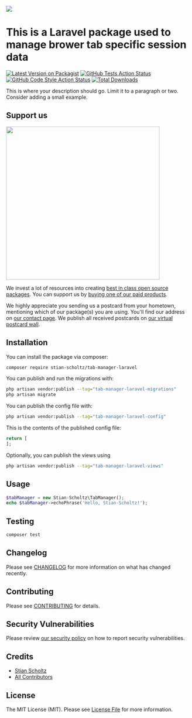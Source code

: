 
[<img src="https://github-ads.s3.eu-central-1.amazonaws.com/support-ukraine.svg?t=1" />](https://supportukrainenow.org)

# This is a Laravel package used to manage brower tab specific session data

[![Latest Version on Packagist](https://img.shields.io/packagist/v/stian-scholtz/tab-manager-laravel.svg?style=flat-square)](https://packagist.org/packages/stian-scholtz/tab-manager-laravel)
[![GitHub Tests Action Status](https://img.shields.io/github/workflow/status/stian-scholtz/tab-manager-laravel/run-tests?label=tests)](https://github.com/stian-scholtz/tab-manager-laravel/actions?query=workflow%3Arun-tests+branch%3Amain)
[![GitHub Code Style Action Status](https://img.shields.io/github/workflow/status/stian-scholtz/tab-manager-laravel/Check%20&%20fix%20styling?label=code%20style)](https://github.com/stian-scholtz/tab-manager-laravel/actions?query=workflow%3A"Check+%26+fix+styling"+branch%3Amain)
[![Total Downloads](https://img.shields.io/packagist/dt/stian-scholtz/tab-manager-laravel.svg?style=flat-square)](https://packagist.org/packages/stian-scholtz/tab-manager-laravel)

This is where your description should go. Limit it to a paragraph or two. Consider adding a small example.

## Support us

[<img src="https://github-ads.s3.eu-central-1.amazonaws.com/tab-manager-laravel.jpg?t=1" width="419px" />](https://spatie.be/github-ad-click/tab-manager-laravel)

We invest a lot of resources into creating [best in class open source packages](https://spatie.be/open-source). You can support us by [buying one of our paid products](https://spatie.be/open-source/support-us).

We highly appreciate you sending us a postcard from your hometown, mentioning which of our package(s) you are using. You'll find our address on [our contact page](https://spatie.be/about-us). We publish all received postcards on [our virtual postcard wall](https://spatie.be/open-source/postcards).

## Installation

You can install the package via composer:

```bash
composer require stian-scholtz/tab-manager-laravel
```

You can publish and run the migrations with:

```bash
php artisan vendor:publish --tag="tab-manager-laravel-migrations"
php artisan migrate
```

You can publish the config file with:

```bash
php artisan vendor:publish --tag="tab-manager-laravel-config"
```

This is the contents of the published config file:

```php
return [
];
```

Optionally, you can publish the views using

```bash
php artisan vendor:publish --tag="tab-manager-laravel-views"
```

## Usage

```php
$tabManager = new Stian-Scholtz\TabManager();
echo $tabManager->echoPhrase('Hello, Stian-Scholtz!');
```

## Testing

```bash
composer test
```

## Changelog

Please see [CHANGELOG](CHANGELOG.md) for more information on what has changed recently.

## Contributing

Please see [CONTRIBUTING](https://github.com/Stian-Scholtz/.github/blob/main/CONTRIBUTING.md) for details.

## Security Vulnerabilities

Please review [our security policy](../../security/policy) on how to report security vulnerabilities.

## Credits

- [Stian Scholtz](https://github.com/Stian-Scholtz)
- [All Contributors](../../contributors)

## License

The MIT License (MIT). Please see [License File](LICENSE.md) for more information.
